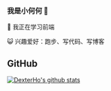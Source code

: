 ### 我是小何何 👋
🌱 我正在学习前端

😺 兴趣爱好：跑步、写代码、写博客


## GitHub
[![DexterHo's github stats](https://github-readme-stats.vercel.app/api?username=hec990&show_icons=true&title_color=fff&icon_color=79ff97&text_color=9f9f9f&bg_color=151515)](https://github.com/hezhizheng)
